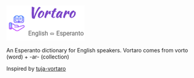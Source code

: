 ![Vortaro](vortaro.png)

An Esperanto dictionary for English speakers. Vortaro comes from vorto (word) + -ar- (collection)



Inspired by [tuja-vortaro](http://www.tujavortaro.net)
